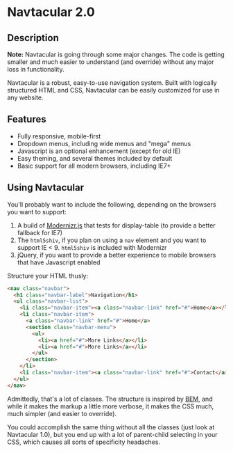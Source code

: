 Navtacular 2.0
==============

Description
------------------------

**Note:** Navtacular is going through some major changes. The code is getting smaller and much easier to understand (and override) without any major loss in functionality.

Navtacular is a robust, easy-to-use navigation system. Built with logically structured HTML and CSS, Navtacular can be easily customized for use in any website.

Features
------------------------

- Fully responsive, mobile-first
- Dropdown menus, including wide menus and "mega" menus
- Javascript is an optional enhancement (except for old IE)
- Easy theming, and several themes included by default
- Basic support for all modern browsers, including IE7+

Using Navtacular
-------------------------

You'll probably want to include the following, depending on the browsers you want to support:

1. A build of [Modernizr.js](http://modernizr.com/download/) that tests for display-table (to provide a better fallback for IE7)
2. The `html5shiv`, if you plan on using a `nav` element and you want to support IE < 9. `html5shiv` is included with Modernizr
3. jQuery, if you want to provide a better experience to mobile browsers that have Javascript enabled

Structure your HTML thusly:

```html
<nav class="navbar">
  <h1 class="navbar-label">Navigation</h1>
  <ul class="navbar-list">
    <li class="navbar-item"><a class="navbar-link" href="#">Home</a></li>
    <li class="navbar-item">
      <a class="navbar-link" href="#">Home</a>
      <section class="navbar-menu">
        <ul>
          <li><a href="#">More Links</a></li>
          <li><a href="#">More Links</a></li>
        </ul>
      </section>
    </li>
    <li class="navbar-item"><a class="navbar-link" href="#">Contact</a></li>
  </ul>
</nav>
```

Admittedly, that's a lot of classes.  The structure is inspired by [BEM](http://bem.info/), and while it makes the markup a little more verbose, it makes the CSS much, much simpler (and easier to override).

You could accomplish the same thing without all the classes (just look at Navtacular 1.0), but you end up with a lot of parent-child selecting in your CSS, which causes all sorts of specificity headaches.
